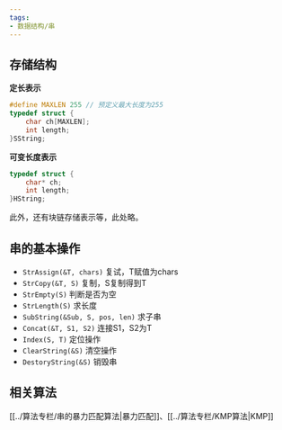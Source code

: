 ```yaml
---
tags: 
- 数据结构/串
---
```



## 存储结构

**定长表示**

```c
#define MAXLEN 255 // 预定义最大长度为255  
typedef struct {  
    char ch[MAXLEN];  
    int length;  
}SString;
```

**可变长度表示**

```c
typedef struct {  
    char* ch;  
    int length;  
}HString;
```

此外，还有块链存储表示等，此处略。

## 串的基本操作

- `StrAssign(&T, chars)` 复试，T赋值为chars
- `StrCopy(&T, S)` 复制，S复制得到T
- `StrEmpty(S)` 判断是否为空
- `StrLength(S)` 求长度
- `SubString(&Sub, S, pos, len)` 求子串
- `Concat(&T, S1, S2)` 连接S1，S2为T
- `Index(S, T)` 定位操作
- `ClearString(&S)` 清空操作
- `DestoryString(&S)` 销毁串

## 相关算法

[[../算法专栏/串的暴力匹配算法|暴力匹配]]、[[../算法专栏/KMP算法|KMP]]
